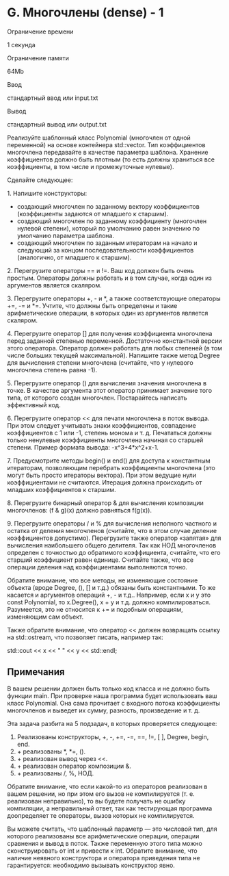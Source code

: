 G. Многочлены (dense) - 1
=========================

Ограничение времени

1 секунда

Ограничение памяти

64Mb

Ввод

стандартный ввод или input.txt

Вывод

стандартный вывод или output.txt

Реализуйте шаблонный класс Polynomial (многочлен от одной переменной) на основе контейнера std::vector. Тип коэффициентов многочлена передавайте в качестве параметра шаблона. Хранение коэффициентов должно быть плотным (то есть должны храниться все коэффициенты, в том числе и промежуточные нулевые).

Сделайте следующее:

1\. Напишите конструкторы:

*   создающий многочлен по заданному вектору коэффициентов (коэффициенты задаются от младшего к старшим).
*   создающий многочлен по заданному коэффициенту (многочлен нулевой степени), который по умолчанию равен значению по умолчанию параметра шаблона.
*   создающий многочлен по заданным итераторам на начало и следующий за концом последовательности коэффициентов (аналогично, от младшего к старшим).

2\. Перегрузите операторы \== и !=. Ваш код должен быть очень простым. Операторы должны работать и в том случае, когда один из аргументов является скаляром.

3\. Перегрузите операторы +, \- и \*, а также соответствующие операторы +=, \-= и \*=. Учтите, что должны быть определены и такие арифметические операции, в которых один из аргументов является скаляром.

4\. Перегрузите оператор \[\] для получения коэффициента многочлена перед заданной степенью переменной. Достаточно константной версии этого оператора. Оператор должен работать для любых степеней (в том числе больших текущей максимальной). Напишите также метод Degree для вычисления степени многочлена (считайте, что у нулевого многочлена степень равна -1).

5\. Перегрузите оператор () для вычисления значения многочлена в точке. В качестве аргумента этот оператор принимает значение того типа, от которого создан многочлен. Постарайтесь написать эффективный код.

6\. Перегрузите оператор << для печати многочлена в поток вывода. При этом следует учитывать знаки коэффициентов, совпадение коэффициентов с 1 или -1, степень монома и т. д. Печататься должны только ненулевые коэффициенты многочлена начиная со старшей степени. Пример формата вывода: -x^3+4\*x^2+x-1.

7\. Предусмотрите методы begin() и end() для доступа к константным итераторам, позволяющим перебрать коэффициенты многочлена (это могут быть просто итераторы вектора). При этом ведущие нули коэффициентами не считаются. Итерация должна происходить от младших коэффициентов к старшим.

8\. Перегрузите бинарный оператор & для вычисления композиции многочленов: (f & g)(x) должно равняться f(g(x)).

9\. Перегрузите операторы / и % для вычисления неполного частного и остатка от деления многочленов (считайте, что в этом случае деление коэффициентов допустимо). Перегрузите также оператор «запятая» для вычисления наибольшего общего делителя. Так как НОД многочленов определен с точностью до обратимого коэффициента, считайте, что его старший коэффициент равен единице. Считайте также, что все операции деления над коэффициентами выполняются точно.

Обратите внимание, что все методы, не изменяющие состояние объекта (вроде Degree, (), \[\] и т.д.) обязаны быть константными. То же касается и аргументов операций +, - и т.д.. Например, если x и y это const Polynomial<int>, то x.Degree(), x + y и т.д. должно компилироваться. Разумеется, это не относится к += и подобным операциям, изменяющим сам объект.

Также обратите внимание, что оператор << должен возвращать ссылку на std::ostream, что позволяет писать, например так:

std::cout << x << " " << y << std::endl;

Примечания
----------

В вашем решении должен быть только код класса и не должно быть функции main. При проверке наша программа будет использовать ваш класс Polynomial. Она сама прочитает с входного потока коэффициенты многочленов и выведет их сумму, разность, произведение и т. д.

Эта задача разбита на 5 подзадач, в которых проверяется следующее:

1.  Реализованы конструкторы, +, -, +=, -=, ==, !=, \[ \], Degree, begin, end.
2.  \+ реализованы \*, \*=, ().
3.  \+ реализован вывод через <<.
4.  \+ реализован оператор композиции &.
5.  \+ реализованы /, %, НОД.

Обратите внимание, что если какой-то из операторов реализован в вашем решении, но при этом его вызов не компилируется (т. е. реализован неправильно), то вы будете получать не ошибку компиляции, а неправильный ответ, так как тестирующая программа доопределяет те операторы, вызов которых не компилируется.

Вы можете считать, что шаблонный параметр — это числовой тип, для которого реализованы все арифметические операции, операции сравнения и вывод в поток. Также переменную этого типа можно сконструировать от int и привести к int. Обратите внимание, что наличие неявного конструктора и оператора приведения типа не гарантируется: необходимо вызывать конструктор явно.